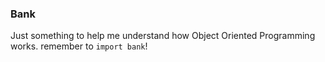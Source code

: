 ### Bank

Just something to help me understand how Object Oriented Programming works.
remember to ```import bank```!

